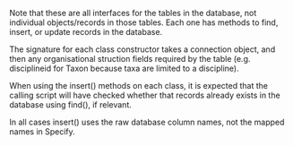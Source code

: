 Note that these are all interfaces for the tables in the database, not individual objects/records in those tables. Each one has methods to find, insert, or update records in the database.

The signature for each class constructor takes a connection object, and then any organisational struction fields required by the table (e.g. disciplineid for Taxon because taxa are limited to a discipline). 

When using the insert() methods on each class, it is expected that the calling script will have checked whether that records already exists in the database using find(), if relevant. 

In all cases insert() uses the raw database column names, not the mapped names in Specify.